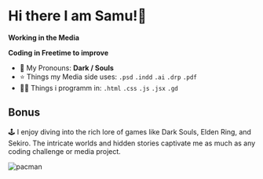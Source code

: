 # Hi there I am Samu!👋
**Working in the Media**

**Coding in Freetime to improve**

- 🌌 My Pronouns: **Dark / Souls**
- ⭐️ Things my Media side uses: `.psd` `.indd` `.ai` `.drp` `.pdf`
- 🧑‍💻 Things i programm in: `.html` `.css` `.js` `.jsx` `.gd`

## Bonus
🕹️ I enjoy diving into the rich lore of games like Dark Souls, Elden Ring, and Sekiro. The intricate worlds and hidden stories captivate me as much as any coding challenge or media project.

![pacman](https://github.com/user-attachments/assets/704ba38b-43dd-4e6f-9e11-e0d91c018bd3)
